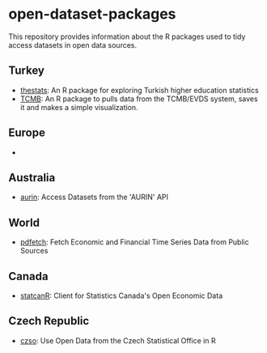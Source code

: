 # open-dataset-packages
This repository provides information about the R packages used to tidy access datasets in open data sources.


## Turkey

* [thestats](https://github.com/analyticsresearchlab/thestats): An R package for exploring Turkish higher education statistics
* [TCMB](https://github.com/rpydaneogrendim/TCMB): An R package to pulls data from the TCMB/EVDS system, saves it and makes a simple visualization.


## Europe

*


## Australia

* [aurin](https://cran.r-project.org/web/packages/aurin/index.html): Access Datasets from the 'AURIN' API


## World

* [pdfetch](https://cran.r-project.org/web/packages/pdfetch/index.html): Fetch Economic and Financial Time Series Data from Public Sources


## Canada

* [statcanR](https://cran.r-project.org/web/packages/statcanR/index.html): Client for Statistics Canada's Open Economic Data


## Czech Republic

* [czso](https://cran.r-project.org/web/packages/czso/index.html): Use Open Data from the Czech Statistical Office in R
